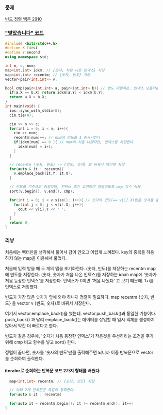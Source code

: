 ### 문제 

[빈도 정렬 백준 2910](https://www.acmicpc.net/problem/2910)


### ["맞았습니다" 코드](http://boj.kr/b26e7f37156f4534a864f8c915164d9a)

```c++
#include <bits/stdc++.h>
#define X first
#define Y second
using namespace std;

int n, c, num;
map<int,int> idxm; // {숫자, 처음 나온 인덱스} 저장
map<int,int> recentm; // {숫자, 빈도} 저장
vector<pair<int,int>> v;

bool cmp(pair<int,int> a, pair<int,int> b){ // 빈도 내림차순, 인덱스 오름차순
  if(a.X == b.X) return idxm[a.Y] < idxm[b.Y];
  return a.X > b.X;
}
int main(void) {
  ios::sync_with_stdio(0);
  cin.tie(0);

  cin >> n >> c;
  for(int i = 0; i < n; i++){
    cin >> num;
    recentm[num]++; // num의 빈도를 1 증가시킨다
    if(idxm[num] == 0 ){ // num이 처음 나왔다면, 인덱스를 저장한다.
      idxm[num] = i+1;
    }
  }

  // recentm {숫자, 빈도} -> {빈도, 숫자} 로 바꿔서 벡터에 저장
  for(auto & it : recentm){
    v.emplace_back(it.Y, it.X);
  }

  // 빈도를 기준으로 정렬하되, 인덱스 조건 고려하여 정렬하도록 cmp 함수 적용
  sort(v.begin(), v.end(), cmp);

  for(int i = 0; i < v.size(); i++){ // 숫자의 빈도(== v[i].X)만큼 숫자를 출력.
    for(int j = 0; j < v[i].X; j++){
      cout << v[i].Y << ' ';
    }
  }
  return 0;
}
```


### 리뷰

처음에는 벡터만을 생각해서 풀어서 감이 안오고 어렵게 느껴졌다. 
key의 중복을 허용하지 않는 map을 이용해서 풀었다. 

처음에 입력 받을 때 두 개의 맵을 초기화한다. 
(숫자, 빈도)를 저장하는 recentm map에 빈도를 저장한다. 
(숫자, 숫자가 처음 나온 인덱스)를 저장하는 idxm map에 '숫자가 처음 등장한 인덱스'를 저장한다. 
인덱스가 0이면 '처음 나왔다' 고 보기 때문에. 1+i를 인덱스로 저장했다. 

빈도가 가장 많은 숫자가 앞에 와야 하니까 정렬이 필요하다. 
map recentm {숫자, 빈도} 을 vector v {빈도, 숫자}로 바꿔서 저장한다. 

여기서 vector.emplace_back()을 썼는데. vector.push_back()과 동일한 기능이다. 
push_back() 과 달리 emplace_back()는 데이터를 삽입할 때 임시 객체를 생성하지 않아서 약간 더 빠르다고 한다. 

빈도가 같은 경우에,   '숫자가 처음 등장한 인덱스'가 작은것을 우선하라는 조건을 주기 위해 cmp 비교 함수를 넣고 sort() 한다. 

정렬이 끝나면, 숫자를 '숫자의 빈도'만큼 출력해주면 되니까 이중 반복문으로 vector 를 순회하여 출력한다. 


#### iterator로 순회하는 반복문 코드 2가지 형태를 배웠다. 

```c++
  map<int,int> recentm; // {숫자, 빈도} 저장

  // 아래 2개 반복문은 똑같이 동작한다. 
  for(auto & it : recentm)
  
  for(auto it = recentm.begin(); it != recentm.end(); it++) 
}
```